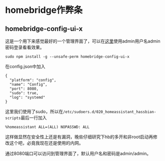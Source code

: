 # homebridge作弊条

## homebridge-config-ui-x

这是一个用下来感觉最好的一个管理界面了，可以在[这里](https://homebridge-ui-demo.oz.nu)使用admin用户名admin密码登录看看效果。

```
sudo npm install -g --unsafe-perm homebridge-config-ui-x
```

在config.json中加入

```
{
  "platform": "config",
  "name": "Config",
  "port": 8080,
  "sudo": true,
  "log": "systemd"
}
```

这里我们使用了sudo，所以在```/etc/sudoers.d/020_homeassistant_hassbian-scripts```最后一行加入

```
%homeassistant ALL=(ALL) NOPASSWD: ALL
```

这样做显然在安全性上还是有漏洞，晚些仔细研究下hb的多开和非root启动再修改这个吧，必竟我现在还是使用的内网。

通过8080端口可以访问到管理界面了，默认用户名和密码是admin/admin。
